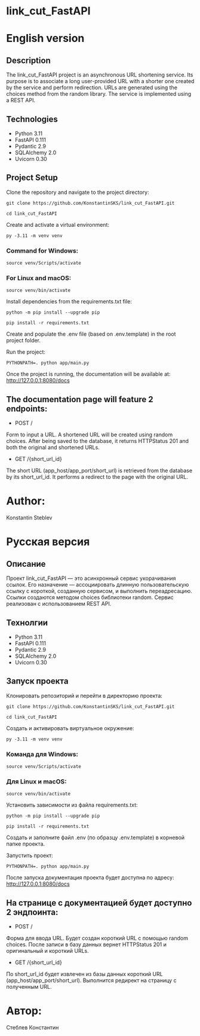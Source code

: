 # link_cut_FastAPI

# English version

## Description
The link_cut_FastAPI project is an asynchronous URL shortening service. Its purpose is to associate a long user-provided URL with a shorter one created by the service and perform redirection. URLs are generated using the choices method from the random library. The service is implemented using a REST API.

## Technologies
- Python 3.11
- FastAPI 0.111
- Pydantic 2.9
- SQLAlchemy 2.0
- Uvicorn 0.30

## Project Setup
Clone the repository and navigate to the project directory:
```
git clone https://github.com/KonstantinSKS/link_cut_FastAPI.git
```
```
cd link_cut_FastAPI
```
Create and activate a virtual environment:
```
py -3.11 -m venv venv
```
### Command for Windows:
```
source venv/Scripts/activate
```
### For Linux and macOS:
```
source venv/bin/activate
```
Install dependencies from the requirements.txt file:
```
python -m pip install --upgrade pip
```
```
pip install -r requirements.txt
```
Create and populate the .env file (based on .env.template) in the root project folder.

Run the project:
```
PYTHONPATH=. python app/main.py
```
Once the project is running, the documentation will be available at: http://127.0.0.1:8080/docs

## The documentation page will feature 2 endpoints:

- POST /

Form to input a URL. A shortened URL will be created using random choices. After being saved to the database, it returns HTTPStatus 201 and both the original and shortened URLs.

- GET /{short_url_id}

The short URL (app_host/app_port/short_url) is retrieved from the database by its short_url_id. It performs a redirect to the page with the original URL.

# Author:
Konstantin Steblev


# Русская версия

## Описание
Проект link_cut_FastAPI — это асинхронный сервис укорачивания ссылок. Его назначение — ассоциировать длинную пользовательскую ссылку с короткой, созданную сервисом, и выполнить переадресацию.
Ссылки создаются методом choices библиотеки random. Сервис реализован с использованием REST API.

## Технолгии
- Python 3.11
- FastAPI 0.111
- Pydantic 2.9
- SQLAlchemy 2.0
- Uvicorn 0.30

## Запуск проекта
Клонировать репозиторий и перейти в директорию проекта:
```
git clone https://github.com/KonstantinSKS/link_cut_FastAPI.git
```
```
cd link_cut_FastAPI
```
Cоздать и активировать виртуальное окружение:
```
py -3.11 -m venv venv
```
### Команда для Windows:
```
source venv/Scripts/activate
```
### Для Linux и macOS:
```
source venv/bin/activate
```
Установить зависимости из файла requirements.txt:
```
python -m pip install --upgrade pip
```
```
pip install -r requirements.txt
```
Создать и заполните файл .env (по образцу .env.template) в корневой папке проекта.

Запустить проект:
```
PYTHONPATH=. python app/main.py
```
После запуска документация проекта будет доступна по адресу: http://127.0.0.1:8080/docs

## На странице с документацией будет доступно 2 эндпоинта:

- POST /

Форма для ввода URL.
Будет создан короткий URL с помощью random choices.
После записи в базу данных вернет HTTPStatus 201 и оригинальный и короткий URLs.

- GET /{short_url_id}

По short_url_id будет извлечен из базы данных короткий URL (app_host/app_port/short_url).
Выполнится редирект на страницу c полученным URL.

# Автор: 
Стеблев Константин
